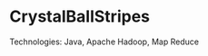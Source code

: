 # <span id="tjidtitle">CrystalBallStripes</span>

<div>Technologies: <span id="tjidtechs">Java, Apache Hadoop, Map Reduce</span></div>
<br />
